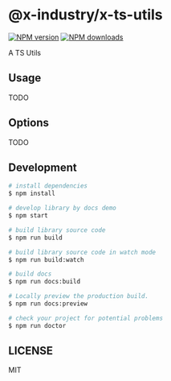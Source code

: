 # @x-industry/x-ts-utils

[![NPM version](https://img.shields.io/npm/v/@x-industry/x-ts-utils.svg?style=flat)](https://npmjs.org/package/@x-industry/x-ts-utils)
[![NPM downloads](http://img.shields.io/npm/dm/@x-industry/x-ts-utils.svg?style=flat)](https://npmjs.org/package/@x-industry/x-ts-utils)

A TS Utils

## Usage

TODO

## Options

TODO

## Development

```bash
# install dependencies
$ npm install

# develop library by docs demo
$ npm start

# build library source code
$ npm run build

# build library source code in watch mode
$ npm run build:watch

# build docs
$ npm run docs:build

# Locally preview the production build.
$ npm run docs:preview

# check your project for potential problems
$ npm run doctor
```

## LICENSE

MIT
